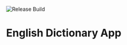 ![Release Build](https://github.com/ayitinya/english-dictionary-app/.github/workflows/build_release_bundle.yml/badge.svg)

# English Dictionary App

